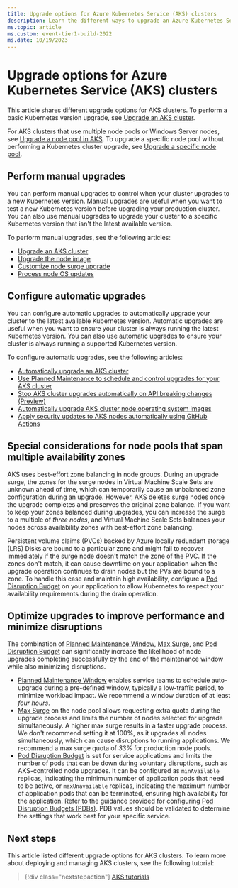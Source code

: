 ```yaml
---
title: Upgrade options for Azure Kubernetes Service (AKS) clusters
description: Learn the different ways to upgrade an Azure Kubernetes Service (AKS) cluster.
ms.topic: article
ms.custom: event-tier1-build-2022
ms.date: 10/19/2023
---
```


# Upgrade options for Azure Kubernetes Service (AKS) clusters

This article shares different upgrade options for AKS clusters. To perform a basic Kubernetes version upgrade, see [Upgrade an AKS cluster](./upgrade-aks-cluster.md).

For AKS clusters that use multiple node pools or Windows Server nodes, see [Upgrade a node pool in AKS][nodepool-upgrade]. To upgrade a specific node pool without performing a Kubernetes cluster upgrade, see [Upgrade a specific node pool][specific-nodepool].

## Perform manual upgrades

You can perform manual upgrades to control when your cluster upgrades to a new Kubernetes version. Manual upgrades are useful when you want to test a new Kubernetes version before upgrading your production cluster. You can also use manual upgrades to upgrade your cluster to a specific Kubernetes version that isn't the latest available version.

To perform manual upgrades, see the following articles:

* [Upgrade an AKS cluster](./upgrade-aks-cluster.md)
* [Upgrade the node image](./node-image-upgrade.md)
* [Customize node surge upgrade](./upgrade-aks-cluster.md#customize-node-surge-upgrade)
* [Process node OS updates](./node-updates-kured.md)

## Configure automatic upgrades

You can configure automatic upgrades to automatically upgrade your cluster to the latest available Kubernetes version. Automatic upgrades are useful when you want to ensure your cluster is always running the latest Kubernetes version. You can also use automatic upgrades to ensure your cluster is always running a supported Kubernetes version.

To configure automatic upgrades, see the following articles:

* [Automatically upgrade an AKS cluster](./auto-upgrade-cluster.md)
* [Use Planned Maintenance to schedule and control upgrades for your AKS cluster](./planned-maintenance.md)
* [Stop AKS cluster upgrades automatically on API breaking changes (Preview)](./stop-cluster-upgrade-api-breaking-changes.md)
* [Automatically upgrade AKS cluster node operating system images](./auto-upgrade-node-image.md)
* [Apply security updates to AKS nodes automatically using GitHub Actions](./node-upgrade-github-actions.md)

## Special considerations for node pools that span multiple availability zones

AKS uses best-effort zone balancing in node groups. During an upgrade surge, the zones for the surge nodes in Virtual Machine Scale Sets are unknown ahead of time, which can temporarily cause an unbalanced zone configuration during an upgrade. However, AKS deletes surge nodes once the upgrade completes and preserves the original zone balance. If you want to keep your zones balanced during upgrades, you can increase the surge to a multiple of *three nodes*, and Virtual Machine Scale Sets balances your nodes across availability zones with best-effort zone balancing.

Persistent volume claims (PVCs) backed by Azure locally redundant storage (LRS) Disks are bound to a particular zone and might fail to recover immediately if the surge node doesn't match the zone of the PVC. If the zones don't match, it can cause downtime on your application when the upgrade operation continues to drain nodes but the PVs are bound to a zone. To handle this case and maintain high availability, configure a [Pod Disruption Budget](https://kubernetes.io/docs/tasks/run-application/configure-pdb/) on your application to allow Kubernetes to respect your availability requirements during the drain operation.

## Optimize upgrades to improve performance and minimize disruptions

The combination of [Planned Maintenance Window][planned-maintenance], [Max Surge](./upgrade-aks-cluster.md#customize-node-surge-upgrade), and [Pod Disruption Budget][pdb-spec] can significantly increase the likelihood of node upgrades completing successfully by the end of the maintenance window while also minimizing disruptions.

* [Planned Maintenance Window][planned-maintenance] enables service teams to schedule auto-upgrade during a pre-defined window, typically a low-traffic period, to minimize workload impact. We recommend a window duration of at least *four hours*.
* [Max Surge](./upgrade-aks-cluster.md#customize-node-surge-upgrade) on the node pool allows requesting extra quota during the upgrade process and limits the number of nodes selected for upgrade simultaneously. A higher max surge results in a faster upgrade process. We don't recommend setting it at 100%, as it upgrades all nodes simultaneously, which can cause disruptions to running applications. We recommend a max surge quota of *33%* for production node pools.
* [Pod Disruption Budget][pdb-spec] is set for service applications and limits the number of pods that can be down during voluntary disruptions, such as AKS-controlled node upgrades. It can be configured as `minAvailable` replicas, indicating the minimum number of application pods that need to be active, or `maxUnavailable` replicas, indicating the maximum number of application pods that can be terminated, ensuring high availability for the application. Refer to the guidance provided for configuring [Pod Disruption Budgets (PDBs)][pdb-concepts]. PDB values should be validated to determine the settings that work best for your specific service.

## Next steps

This article listed different upgrade options for AKS clusters. To learn more about deploying and managing AKS clusters, see the following tutorial:

> [!div class="nextstepaction"]
> [AKS tutorials][aks-tutorial-prepare-app]

<!-- LINKS - external -->
[pdb-spec]: https://kubernetes.io/docs/tasks/run-application/configure-pdb/
[pdb-concepts]:https://kubernetes.io/docs/concepts/workloads/pods/disruptions/#pod-disruption-budgets

<!-- LINKS - internal -->
[aks-tutorial-prepare-app]: ./tutorial-kubernetes-prepare-app.md
[nodepool-upgrade]: manage-node-pools.md#upgrade-a-single-node-pool
[planned-maintenance]: planned-maintenance.md
[specific-nodepool]: node-image-upgrade.md#upgrade-a-specific-node-pool
